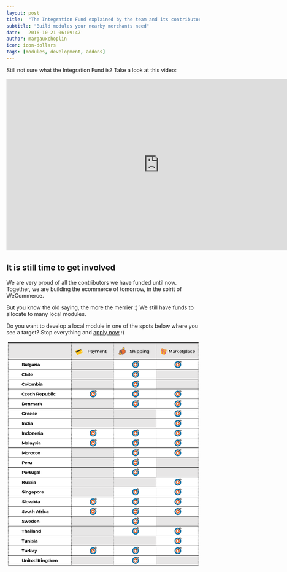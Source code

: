 ```yaml
---
layout: post
title:  "The Integration Fund explained by the team and its contributors"
subtitle: "Build modules your nearby merchants need"
date:   2016-10-21 06:09:47
author: margauxchoplin
icon: icon-dollars
tags: [modules, development, addons]
---
```


Still not sure what the Integration Fund is? Take a look at this video:

<iframe width="796" height="448" src="https://www.youtube.com/embed/6Pf_jkYQlL0" frameborder="0" allowfullscreen></iframe>

## It is still time to get involved

We are very proud of all the contributors we have funded until now. Together, we are building the ecommerce of tomorrow, in the spirit of WeCommerce.

But you know the old saying, the more the merrier :) We still have funds to allocate to many local modules.

Do you want to develop a local module in one of the spots below where you see a target? Stop everything and [apply now](https://addons.prestashop.com/en/integration-fund) :)

![Integration fund module opportunities](/assets/images/2016/10/Build_integration_fund_opportunities.png)
